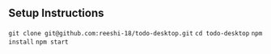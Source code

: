 ## Setup Instructions

```git clone git@github.com:reeshi-18/todo-desktop.git```
```cd todo-desktop```
```npm install```
```npm start```
